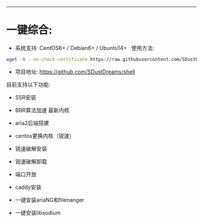---
# 一键综合:
- 系统支持: CentOS6+ / Debian6+ / Ubuntu14+  
使用方法: 
```bash
wget -N --no-check-certificate https://raw.githubusercontent.com/SDustDreams/shell/master/cm.sh && bash cm.sh
```
- 项目地址: https://github.com/SDustDreams/shell  

目前支持以下功能:

- SSR安装 

- BBR算法加速 最新内核

- aria2后端搭建 

- centos更换内核（锐速）

- 锐速破解安装

- 锐速破解卸载

- 端口开放

- caddy安装

- 一键安装ariaNG和filenanger

- 一键安装libsodium